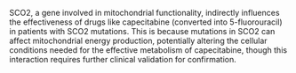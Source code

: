 SCO2, a gene involved in mitochondrial functionality, indirectly influences the effectiveness of drugs like capecitabine (converted into 5-fluorouracil) in patients with SCO2 mutations. This is because mutations in SCO2 can affect mitochondrial energy production, potentially altering the cellular conditions needed for the effective metabolism of capecitabine, though this interaction requires further clinical validation for confirmation.